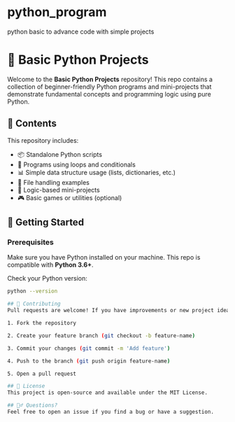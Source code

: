 # python_program
 python basic to advance code with simple projects
# 🐍 Basic Python Projects

Welcome to the **Basic Python Projects** repository! This repo contains a collection of beginner-friendly Python programs and mini-projects that demonstrate fundamental concepts and programming logic using pure Python.

## 📁 Contents

This repository includes:

- 📦 Standalone Python scripts
- 🔁 Programs using loops and conditionals
- 📊 Simple data structure usage (lists, dictionaries, etc.)
- 📄 File handling examples
- 🧠 Logic-based mini-projects
- 🎮 Basic games or utilities (optional)

## 🚀 Getting Started

### Prerequisites

Make sure you have Python installed on your machine. This repo is compatible with **Python 3.6+**.

Check your Python version:

```bash
python --version

## 🤝 Contributing
Pull requests are welcome! If you have improvements or new project ideas, feel free to fork the repo and submit a PR.

1. Fork the repository

2. Create your feature branch (git checkout -b feature-name)

3. Commit your changes (git commit -m 'Add feature')

4. Push to the branch (git push origin feature-name)

5. Open a pull request

## 📄 License
This project is open-source and available under the MIT License.

## 🙋‍♂️ Questions?
Feel free to open an issue if you find a bug or have a suggestion.

